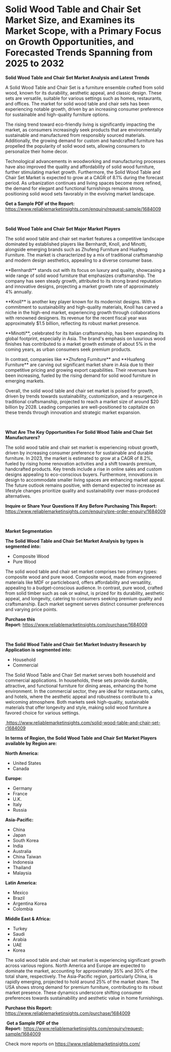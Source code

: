 <p><h1>Solid Wood Table and Chair Set Market Size, and Examines its Market Scope, with a Primary Focus on Growth Opportunities, and Forecasted Trends Spanning from 2025 to 2032</h1></p><p><strong>Solid Wood Table and Chair Set Market Analysis and Latest Trends</strong></p>
<p><p>A Solid Wood Table and Chair Set is a furniture ensemble crafted from solid wood, known for its durability, aesthetic appeal, and classic design. These sets are versatile, suitable for various settings such as homes, restaurants, and offices. The market for solid wood table and chair sets has been experiencing notable growth, driven by an increasing consumer preference for sustainable and high-quality furniture options.</p><p>The rising trend toward eco-friendly living is significantly impacting the market, as consumers increasingly seek products that are environmentally sustainable and manufactured from responsibly sourced materials. Additionally, the growing demand for custom and handcrafted furniture has propelled the popularity of solid wood sets, allowing consumers to personalize their home decor.</p><p>Technological advancements in woodworking and manufacturing processes have also improved the quality and affordability of solid wood furniture, further stimulating market growth. Furthermore, the Solid Wood Table and Chair Set Market is expected to grow at a CAGR of 8.1% during the forecast period. As urbanization continues and living spaces become more refined, the demand for elegant and functional furnishings remains strong, positioning solid wood sets favorably in the evolving market landscape.</p></p>
<p><strong>Get a Sample PDF of the Report:&nbsp;</strong> <a href="https://www.reliablemarketinsights.com/enquiry/request-sample/1684009?utm_campaign=2137&utm_medium=2&utm_source=Github&utm_content=ia&utm_term=08022025&utm_id=solid-wood-table-and-chair-set">https://www.reliablemarketinsights.com/enquiry/request-sample/1684009</a></p>
<p>&nbsp;</p>
<p><strong>Solid Wood Table and Chair Set Major Market Players</strong></p>
<p><p>The solid wood table and chair set market features a competitive landscape dominated by established players like Bernhardt, Knoll, and Minotti, alongside emerging brands such as Zhufeng Furniture and Huafeng Furniture. The market is characterized by a mix of traditional craftsmanship and modern design aesthetics, appealing to a diverse consumer base.</p><p>**Bernhardt** stands out with its focus on luxury and quality, showcasing a wide range of solid wood furniture that emphasizes craftsmanship. The company has seen steady growth, attributed to its strong brand reputation and innovative designs, projecting a market growth rate of approximately 4% annually.</p><p>**Knoll** is another key player known for its modernist designs. With a commitment to sustainability and high-quality materials, Knoll has carved a niche in the high-end market, experiencing growth through collaborations with renowned designers. Its revenue for the recent fiscal year was approximately $1.5 billion, reflecting its robust market presence.</p><p>**Minotti**, celebrated for its Italian craftsmanship, has been expanding its global footprint, especially in Asia. The brand's emphasis on luxurious wood finishes has contributed to a market growth estimate of about 5% in the coming years, as urban consumers seek premium products.</p><p>In contrast, companies like **Zhufeng Furniture** and **Huafeng Furniture** are carving out significant market share in Asia due to their competitive pricing and growing export capabilities. Their revenues have been increasing, fueled by the rising demand for solid wood furniture in emerging markets.</p><p>Overall, the solid wood table and chair set market is poised for growth, driven by trends towards sustainability, customization, and a resurgence in traditional craftsmanship, projected to reach a market size of around $20 billion by 2028. Leading companies are well-positioned to capitalize on these trends through innovation and strategic market expansion.</p></p>
<p>&nbsp;</p>
<p><strong>What Are The Key Opportunities For Solid Wood Table and Chair Set Manufacturers?</strong></p>
<p><p>The solid wood table and chair set market is experiencing robust growth, driven by increasing consumer preference for sustainable and durable furniture. In 2023, the market is estimated to grow at a CAGR of 8.2%, fueled by rising home renovation activities and a shift towards premium, handcrafted products. Key trends include a rise in online sales and custom designs appealing to eco-conscious buyers. Furthermore, innovations in design to accommodate smaller living spaces are enhancing market appeal. The future outlook remains positive, with demand expected to increase as lifestyle changes prioritize quality and sustainability over mass-produced alternatives.</p></p>
<p><strong>Inquire or Share Your Questions If Any Before Purchasing This Report:</strong> <a href="https://www.reliablemarketinsights.com/enquiry/pre-order-enquiry/1684009?utm_campaign=2137&utm_medium=2&utm_source=Github&utm_content=ia&utm_term=08022025&utm_id=solid-wood-table-and-chair-set">https://www.reliablemarketinsights.com/enquiry/pre-order-enquiry/1684009</a></p>
<p>&nbsp;</p>
<p><strong>Market Segmentation</strong></p>
<p><strong>The Solid Wood Table and Chair Set Market Analysis by types is segmented into:</strong></p>
<p><ul><li>Composite Wood</li><li>Pure Wood</li></ul></p>
<p><p>The solid wood table and chair set market comprises two primary types: composite wood and pure wood. Composite wood, made from engineered materials like MDF or particleboard, offers affordability and versatility, appealing to a budget-conscious audience. In contrast, pure wood, crafted from solid timber such as oak or walnut, is prized for its durability, aesthetic appeal, and longevity, catering to consumers seeking premium quality and craftsmanship. Each market segment serves distinct consumer preferences and varying price points.</p></p>
<p><strong>Purchase this Report:&nbsp;</strong><a href="https://www.reliablemarketinsights.com/purchase/1684009?utm_campaign=2137&utm_medium=2&utm_source=Github&utm_content=ia&utm_term=08022025&utm_id=solid-wood-table-and-chair-set">https://www.reliablemarketinsights.com/purchase/1684009</a></p>
<p>&nbsp;</p>
<p><strong>The Solid Wood Table and Chair Set Market Industry Research by Application is segmented into:</strong></p>
<p><ul><li>Household</li><li>Commercial</li></ul></p>
<p><p>The Solid Wood Table and Chair Set market serves both household and commercial applications. In households, these sets provide durable, attractive, and functional furniture for dining areas, enhancing the home environment. In the commercial sector, they are ideal for restaurants, cafes, and hotels, where the aesthetic appeal and robustness contribute to a welcoming atmosphere. Both markets seek high-quality, sustainable materials that offer longevity and style, making solid wood furniture a favored choice for various settings.</p></p>
<p><a href="https://www.reliablemarketinsights.com/solid-wood-table-and-chair-set-r1684009?utm_campaign=2137&utm_medium=2&utm_source=Github&utm_content=ia&utm_term=08022025&utm_id=solid-wood-table-and-chair-set">&nbsp;https://www.reliablemarketinsights.com/solid-wood-table-and-chair-set-r1684009</a></p>
<p><strong>In terms of Region, the Solid Wood Table and Chair Set Market Players available by Region are:</strong></p>
<p>
    <p> <strong> North America: </strong>
        <ul>
            <li>United States</li>
            <li>Canada</li>
        </ul>
        </p> 
    <p> <strong> Europe: </strong>
        <ul>
            <li>Germany</li>
            <li>France</li>
            <li>U.K.</li>
            <li>Italy</li>
            <li>Russia</li>
        </ul>
        </p> 
    <p> <strong> Asia-Pacific: </strong>
        <ul>
            <li>China</li>
            <li>Japan</li>
            <li>South Korea</li>
            <li>India</li>
            <li>Australia</li>
            <li>China Taiwan</li>
            <li>Indonesia</li>
            <li>Thailand</li>
            <li>Malaysia</li>
        </ul>
        </p> 
    <p> <strong> Latin America: </strong>
        <ul>
            <li>Mexico</li>
            <li>Brazil</li>
            <li>Argentina Korea</li>
            <li>Colombia</li>
        </ul>
        </p> 
    <p> <strong> Middle East & Africa: </strong>
        <ul>
            <li>Turkey</li>
            <li>Saudi</li>
            <li>Arabia</li>
            <li>UAE</li>
            <li>Korea</li>
        </ul>
    </p>
    </p>
<p><p>The solid wood table and chair set market is experiencing significant growth across various regions. North America and Europe are expected to dominate the market, accounting for approximately 35% and 30% of the total share, respectively. The Asia-Pacific region, particularly China, is rapidly emerging, projected to hold around 25% of the market share. The USA shows strong demand for premium furniture, contributing to its robust market presence. These dynamics underscore shifting consumer preferences towards sustainability and aesthetic value in home furnishings.</p></p>
<p><strong>Purchase this Report: </strong><a href="https://www.reliablemarketinsights.com/purchase/1684009?utm_campaign=2137&utm_medium=2&utm_source=Github&utm_content=ia&utm_term=08022025&utm_id=solid-wood-table-and-chair-set">https://www.reliablemarketinsights.com/purchase/1684009</a></p>
<p>&nbsp;<strong>Get a Sample PDF of the Report:&nbsp;&nbsp;</strong><a href="https://www.reliablemarketinsights.com/enquiry/request-sample/1684009?utm_campaign=2137&utm_medium=2&utm_source=Github&utm_content=ia&utm_term=08022025&utm_id=solid-wood-table-and-chair-set">https://www.reliablemarketinsights.com/enquiry/request-sample/1684009</a></p>
<p><strong></strong></p>
<p>Check more reports on <a href="https://www.reliablemarketinsights.com/?utm_campaign=2137&utm_medium=2&utm_source=Github&utm_content=ia&utm_term=08022025&utm_id=solid-wood-table-and-chair-set">https://www.reliablemarketinsights.com/</a></p>